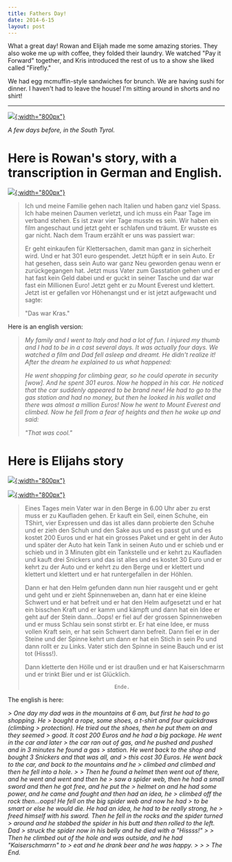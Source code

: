 ```yaml
---
title: Fathers Day!
date: 2014-6-15
layout: post
---
```


What a great day! Rowan and Elijah made me some amazing stories. They also woke
me up with coffee, they folded their laundry. We watched "Pay it Forward"
together, and Kris introduced the rest of us to a show she liked called
"Firefly."

We had egg mcmuffin-style sandwiches for brunch. We are having sushi for
dinner. I haven't had to leave the house! I'm sitting around in shorts and no
shirt!

---

[![](/images/me_and_boys.jpg){:width="800px"}](/images/me_and_boys.jpg)

<i>A few days before, in the South Tyrol.</i>

Here is Rowan's story, with a transcription in German and English.
======

[![](/images/rowan_letter.jpg){:width="800px"}](/images/rowan_letter.jpg)

> Ich und meine Familie gehen nach Italien und haben ganz viel Spass. Ich habe
> meinen Daumen verletzt, und ich muss ein Paar Tage im verband stehen. Es ist
> zwar vier Tage musste es sein. Wir haben ein film angeschaut und jetzt geht er
> schlafen und träumt. Er wusste es gar nicht. Nach dem Traum erzählt er uns was
> passiert war:
> 
> Er geht einkaufen für Klettersachen, damit man ganz in sicherheit wird. Und er
> hat 301 euro gespendet. Jetzt hüpft er in sein Auto. Er hat gesehen, dass sein
> Auto war ganz Neu geworden genau wenn er zurückgegangen hat. Jetzt muss Vater
> zum Gasstation gehen und er hat fast kein Geld dabei und er guckt in seiner
> Tasche und dar war fast ein Millionen Euro! Jetzt geht er zu Mount Everest und
> klettert. Jetzt ist er gefallen vor Höhenangst und er ist jetzt aufgewacht und
> sagte:
>
> "Das war Kras."

Here is an english version:

> <i>My family and I went to Italy and had a lot of fun. I injured my thumb and I had
> to be in a cast several days. It was actually four days. We watched a film and
> Dad fell asleep and dreamt. He didn't realize it! After the dream he explained
> to us what happened:
>
> He went shopping for climbing gear, so he could operate in security [wow]. And
> he spent 301 euros. Now he hopped in his car. He noticed that the car suddenly
> appeared to be brand new! He had to go to the gas station and had no money, but
> then he looked in his wallet and there was almost a million Euros! Now he went
> to Mount Everest and climbed. Now he fell from a fear of heights and then he
> woke up and said:
> 
> "That was cool."</i>

Here is Elijahs story
======

[![](/images/elijah_letter2.jpg){:width="800px"}](/images/elijah_letter2.jpg)

[![](/images/elijah_letter1.jpg){:width="800px"}](/images/elijah_letter1.jpg)


> Eines Tages mein Vater war in den Berge in 6.00 Uhr aber zu erst muss er zu
> Kaufladen gehen. Er kauft ein Seil, einen Schuhe, ein TShirt, vier Expressen und
> das ist alles dann probierte den Schuhe und er zieh den Schuh und den Sake aus
> und es passt gut und es kostet 200 Euros und er hat ein grosses Paket und er
> geht in der Auto und später der Auto hat kein Tank in seinen Auto und er schieb
> und er schieb und in 3 Minuten gibt ein Tankstelle und er kehrt zu Kaufladen und
> kauft drei Snickers und das ist alles und es kostet 30 Euro und er kehrt zu der
> Auto und er kehrt zu den Berge und er klettert und klettert und klettert und er
> hat runtergefallen in der Höhlen.
> 
> Dann er hat den Helm gefunden dann nun hier rausgeht und er geht und geht und er
> zieht Spinnenweben an, dann hat er eine kleine Schwert und er hat befreit und er
> hat den Helm aufgesetzt und er hat ein bisschen Kraft und er kamm und kämpft und
> dann hat ein Idee er geht auf der Stein dann...Oops! er fiel auf der grossen
> Spinnenweben und er muss Schlau sein sonst stirbt er. Er hat eine Idee, er muss
> vollen Kraft sein, er hat sein Schwert dann befreit. Dann fiel er in der
> Steine und der Spinne kehrt um dann er hat ein Stich in sein Po und dann rollt
> er zu Links. Vater stich den Spinne in seine Bauch und er ist tot (Hisss!).
> 
> Dann kletterte den Hölle und er ist draußen und er hat Kaiserschmarrn und er
> trinkt Bier und er ist Glücklich.
> 
> 
>                                  Ende.

The english is here:

<i>
> One day my dad was in the mountains at 6 am, but first he had to go shopping. He
> bought a rope, some shoes, a t-shirt and four quickdraws (climbing
> protection). He tried out the shoes, then he put them on and they seemed
> good. It cost 200 Euros and he had a big package. He went in the car and later
> the car ran out of gas, and he pushed and pushed and in 3 minutes he found a gas
> station. He went back to the shop and bought 3 Snickers and that was all, and
> this cost 30 Euros. He went back to the car, and back to the mountains and he
> climbed and climbed and then he fell into a hole.
> 
> Then he found a helmet then went out of there, and he went and went and then he
> saw a spider web, then he had a small sword and then he got free, and he put the
> helmet on and he had some power, and he came and fought and then had an idea, he
> climbed off the rock then...oops! He fell on the big spider web and now he had
> to be smart or else he would die. He had an idea, he had to be really strong, he
> freed himself with his sword. Then he fell in the rocks and the spider turned
> around and he stabbed the spider in his butt and then rolled to the left. Dad
> struck the spider now in his belly and he died with a "Hissss!"
> 
> Then he climbed out of the hole and was outside, and he had "Kaiserschmarrn" to
> eat and he drank beer and he was happy.
> 
> 
>                                      The End.
</i>
